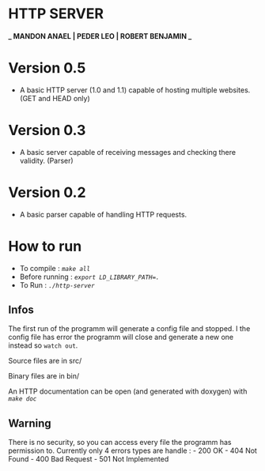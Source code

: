 # HTTP SERVER
#### _ MANDON ANAEL | PEDER LEO | ROBERT BENJAMIN _

 # Version 0.5
 - A basic HTTP server (1.0 and 1.1) capable of hosting multiple websites. (GET and HEAD only)
 # Version 0.3
 - A basic server capable of receiving messages and checking there validity. (Parser)
 # Version 0.2
 - A basic parser capable of handling HTTP requests.
 
 # How to run

 - To compile : *`make all`*
 - Before running : *`export LD_LIBRARY_PATH=.`*
 - To Run : *`./http-server `*

 ## Infos
 The first run of the programm will generate a config file and stopped. I the config file has error the programm will close and generate a new one instead so `watch out`.

 Source files are in src/

 Binary files are in bin/

 An HTTP documentation can be open (and generated with doxygen) with *`make doc`*
 
  ## Warning

 There is no security, so you can access every file the programm has permission to.
 Currently only 4 errors types are handle :
	- 200 OK
	- 404 Not Found
	- 400 Bad Request
	- 501 Not Implemented